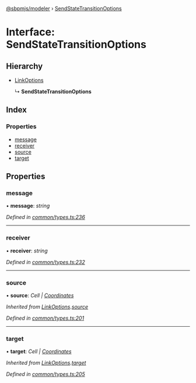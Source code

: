 [@sbpmjs/modeler](../README.md) › [SendStateTransitionOptions](sendstatetransitionoptions.md)

# Interface: SendStateTransitionOptions

## Hierarchy

* [LinkOptions](linkoptions.md)

  ↳ **SendStateTransitionOptions**

## Index

### Properties

* [message](sendstatetransitionoptions.md#message)
* [receiver](sendstatetransitionoptions.md#receiver)
* [source](sendstatetransitionoptions.md#source)
* [target](sendstatetransitionoptions.md#target)

## Properties

###  message

• **message**: *string*

*Defined in [common/types.ts:236](https://github.com/mkolodiy/sbpmjs/blob/6939d2f/packages/sbpm-modeler/lib/common/types.ts#L236)*

___

###  receiver

• **receiver**: *string*

*Defined in [common/types.ts:232](https://github.com/mkolodiy/sbpmjs/blob/6939d2f/packages/sbpm-modeler/lib/common/types.ts#L232)*

___

###  source

• **source**: *Cell | [Coordinates](coordinates.md)*

*Inherited from [LinkOptions](linkoptions.md).[source](linkoptions.md#source)*

*Defined in [common/types.ts:201](https://github.com/mkolodiy/sbpmjs/blob/6939d2f/packages/sbpm-modeler/lib/common/types.ts#L201)*

___

###  target

• **target**: *Cell | [Coordinates](coordinates.md)*

*Inherited from [LinkOptions](linkoptions.md).[target](linkoptions.md#target)*

*Defined in [common/types.ts:205](https://github.com/mkolodiy/sbpmjs/blob/6939d2f/packages/sbpm-modeler/lib/common/types.ts#L205)*
